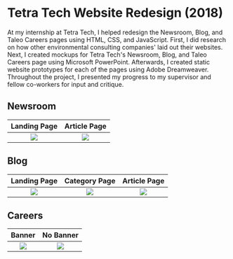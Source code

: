 # Tetra Tech Website Redesign (2018)
At my internship at Tetra Tech, I helped redesign the Newsroom, Blog, and Taleo Careers pages using HTML, CSS, and JavaScript. First, I did research on how other environmental consulting companies' laid out their websites. Next, I created mockups for Tetra Tech's Newsroom, Blog, and Taleo Careers page using Microsoft PowerPoint. Afterwards, I created static website prototypes for each of the pages using Adobe Dreamweaver. Throughout the project, I presented my progress to my supervisor and fellow co-workers for input and critique.

## Newsroom
Landing Page | Article Page
:-----:|:-------:
 ![](https://github.com/mmagallanes/website-redesign/blob/master/screenshots/newsroom_landing.png) |  ![](https://github.com/mmagallanes/website-redesign/blob/master/screenshots/newsroom_article.png)

## Blog
Landing Page |  Category Page | Article Page
:---------:|:-------:|:---------:
![](https://github.com/mmagallanes/website-redesign/blob/master/screenshots/blog_landing.png) | ![](https://github.com/mmagallanes/website-redesign/blob/master/screenshots/blog_category.png) | ![](https://github.com/mmagallanes/website-redesign/blob/master/screenshots/blog_article.png)

## Careers
Banner | No Banner
:-----:|:-------:
 ![](https://github.com/mmagallanes/website-redesign/blob/master/screenshots/taleo_careers.png) |  ![](https://github.com/mmagallanes/website-redesign/blob/master/screenshots/taleo_careers_no_banner.png)

